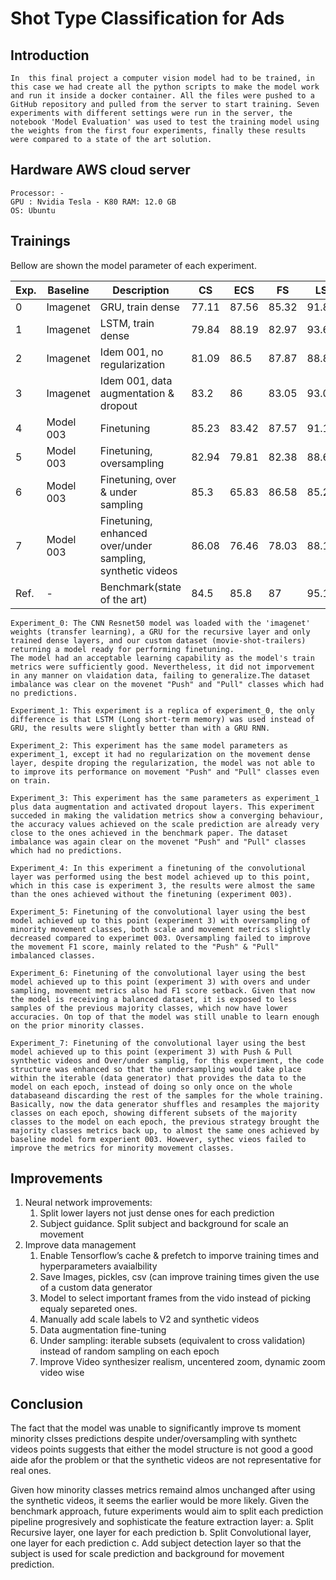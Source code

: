 # Shot Type Classification for Ads
## Introduction
    In  this final project a computer vision model had to be trained, in this case we had create all the python scripts to make the model work and run it inside a docker container. All the files were pushed to a GitHub repository and pulled from the server to start training. Seven experiments with different settings were run in the server, the notebook 'Model Evaluation' was used to test the training model using the weights from the first four experiments, finally these results were compared to a state of the art solution.

## Hardware AWS cloud server
    Processor: -
    GPU : Nvidia Tesla - K80 RAM: 12.0 GB 
    OS: Ubuntu


## Trainings
Bellow are shown the model parameter of each experiment.

| Exp.       | Baseline  | Description                                                | CS    | ECS   | FS    | LS    | MS    | Motion | Pull | Push | Static | Average |
|------------|-----------|------------------------------------------------------------|-------|-------|-------|-------|-------|--------|------|------|--------|---------|
| 0          | Imagenet  | GRU, train dense                                           | 77.11 | 87.56 | 85.32 | 91.86 | 82.48 | 56.58  | 0    | 0    | 74.26  | 61.69   |
| 1          | Imagenet  | LSTM, train dense                                          | 79.84 | 88.19 | 82.97 | 93.69 | 84.57 | 59.64  | 0    | 0    | 73.85  | 62.53   |
| 2          | Imagenet  | Idem 001, no regularization                                | 81.09 | 86.5  | 87.87 | 88.84 | 82.3  | 57.66  | 0    | 0    | 74.57  | 62.09   |
| 3          | Imagenet  | Idem 001, data augmentation & dropout                      | 83.2  | 86    | 83.05 | 93.04 | 81.41 | 60.23  | 0    | 0    | 73.38  | 62.26   |
| 4          | Model 003 | Finetuning                                                 | 85.23 | 83.42 | 87.57 | 91.12 | 83.11 | 48.87  | 0    | 0    | 76.74  | 61.78   |
| 5          | Model 003 | Finetuning, oversampling                                   | 82.94 | 79.81 | 82.38 | 88.68 | 78.37 | 56.74  | 0    | 3.48 | 70.78  | 60.35   |
| 6          | Model 003 | Finetuning, over & under sampling                          | 85.3  | 65.83 | 86.58 | 85.24 | 78.99 | 44.76  | 1.6  | 2.33 | 70.05  | 57.85   |
| 7          | Model 003 | Finetuning, enhanced over/under sampling, synthetic videos | 86.08 | 76.46 | 78.03 | 88.12 | 81.4  | 43.93  | 0    | 4.04 | 79.48  | 59.73   |
| Ref.  | -  |  Benchmark(state of the art)                                           | 84.5  | 85.8  | 87    | 95.1  | 86.9  | 78.5   | 27.4 | 28.4 | 95     | 74.29   |
    
    Experiment_0: The CNN Resnet50 model was loaded with the 'imagenet' weights (transfer learning), a GRU for the recursive layer and only trained dense layers, and our custom dataset (movie-shot-trailers) returning a model ready for performing finetuning. 
    The model had an acceptable learning capability as the model's train metrics were sufficiently good. Nevertheless, it did not imporvement in any manner on vlaidation data, failing to generalize.The dataset imbalance was clear on the movenet "Push" and "Pull" classes which had no predictions.

    Experiment_1: This experiment is a replica of experiment_0, the only difference is that LSTM (Long short-term memory) was used instead of GRU, the results were slightly better than with a GRU RNN.

    Experiment_2: This experiment has the same model parameters as experiment_1, except it had no regularization on the movement dense layer, despite droping the regularization, the model was not able to to improve its performance on movement "Push" and "Pull" classes even on train.

    Experiment_3: This experiment has the same parameters as experiment_1 plus data augmentation and activated dropout layers. This experiment succeded in making the validation metrics show a converging behaviour, the accuracy values achieved on the scale prediction are already very close to the ones achieved in the benchmark paper. The dataset imbalance was again clear on the movenet "Push" and "Pull" classes which had no predictions.

    Experiment_4: In this experiment a finetuning of the convolutional layer was performed using the best model achieved up to this point, which in this case is experiment 3, the results were almost the same than the ones achieved without the finetuning (experiment 003).

    Experiment_5: Finetuning of the convolutional layer using the best model achieved up to this point (experiment 3) with oversampling of minority movement classes, both scale and movement metrics slightly decreased compared to experimet 003. Oversampling failed to improve the movement F1 score, mainly related to the "Push" & "Pull" imbalanced classes.

    Experiment_6: Finetuning of the convolutional layer using the best model achieved up to this point (experiment 3) with overs and under sampling, movement metrics also had F1 score setback. Given that now the model is receiving a balanced dataset, it is exposed to less samples of the previous majority classes, which now have lower accuracies. On top of that the model was still unable to learn enough on the prior minority classes.

    Experiment_7: Finetuning of the convolutional layer using the best model achieved up to this point (experiment 3) with Push & Pull synthetic videos and Over/under samplig, for this experiment, the code structure was enhanced so that the undersampling would take place within the iterable (data generator) that provides the data to the model on each epoch, instead of doing so only once on the whole databaseand discarding the rest of the samples for the whole training.
    Basically, now the data generator shuffles and resamples the majority classes on each epoch, showing different subsets of the majority classes to the model on each epoch, the previous strategy brought the majority classes metrics back up, to almost the same ones achieved by baseline model form experient 003. However, sythec vieos failed to improve the metrics for minority movement classes.

## Improvements

1. Neural network improvements:
    1. Split lower layers not just dense ones for each prediction
    2. Subject guidance. Split subject and background for scale an movement
2. Improve data management
    1. Enable Tensorflow’s cache & prefetch to imporve training times and hyperparameters avaialbility
    2. Save Images, pickles, csv (can improve training times given the use of a custom data generator
    3. Model to select important frames from the vido instead of picking equaly separeted ones.
    4. Manually add scale labels to V2 and synthetic videos
    5. Data augmentation fine-tuning
    6. Under sampling: iterable subsets (equivalent to cross validation) instead of random sampling on each epoch
    7. Improve Video synthesizer realism, uncentered zoom, dynamic zoom video wise


## Conclusion

The fact that the model was unable to significantly improve ts moment minority clsses predictions despite under/oversampling with synthetc videos points suggests that either the model structure is not good a good aide afor the problem or that the synthetic videos are not representative for real ones.

Given how minority classes metrics remaind almos unchanged after using the synthetic videos, it seems the earlier would be more likely. Given the benchmark approach, future experiments would aim to split each prediction pipeline progresively and sophisticate the feature extraction layer:
a. Split Recursive layer, one layer for each prediction
b. Split Convolutional layer, one layer for each prediction
c. Add subject detection layer so that the subject is used for scale prediction and background for movement prediction.

